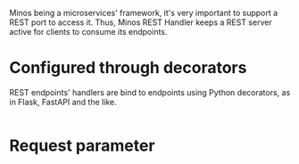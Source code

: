 Minos being a microservices' framework, it's very important to support a REST port to access it. Thus, Minos REST Handler
keeps a REST server active for clients to consume its endpoints.

# Configured through decorators

REST endpoints' handlers are bind to endpoints using Python decorators, as in Flask, FastAPI and the like.

```python

```


# Request parameter


